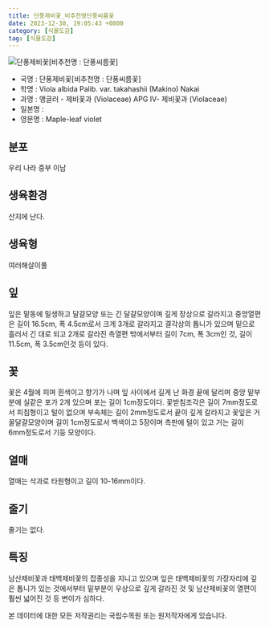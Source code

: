 ```yaml
---
title: 단풍제비꽃_비추천명단풍씨름꽃
date: 2023-12-30, 19:05:43 +0800
category: [식물도감]
tag: [식물도감]
---
```




![단풍제비꽃[비추천명 : 단풍씨름꽃]](http://www.nature.go.kr/fileUpload/plants/basic/Violaceae/Viola/13489/1_th2.JPG)
- 국명 : 단풍제비꽃[비추천명 : 단풍씨름꽃]
- 학명 : Viola albida Palib. var. takahashii (Makino) Nakai
- 과명 : 앵글러 - 제비꽃과 (Violaceae) APG Ⅳ- 제비꽃과 (Violaceae)
- 일본명 : 
- 영문명 : Maple-leaf violet


## 분포
우리 나라 중부 이남
## 생육환경
산지에 난다.
## 생육형
여러해살이풀 
## 잎
잎은 밑동에 밀생하고 달걀모양 또는 긴 달걀모양이며 깊게 장상으로 갈라지고 중앙열편은 길이 16.5cm, 폭 4.5cm로서 크게 3개로 갈라지고 결각상의 톱니가 있으며 밑으로 흘러서 긴 대로 되고 2개로 갈라진 측열편 밖에서부터 길이 7cm, 폭 3cm인 것, 길이 11.5cm, 폭 3.5cm인것 등이 있다.
## 꽃
꽃은 4월에 피며 흰색이고 향기가 나며 잎 사이에서 길게 난 화경 끝에 달리며 중앙 밑부분에 실같은 포가 2개 있으며 포는 길이 1cm정도이다. 꽃받침조각은 길이 7mm정도로서 피침형이고 털이 없으며 부속체는 길이 2mm정도로서 끝이 깊게 갈라지고 꽃잎은 거꿀달걀모양이며 길이 1cm정도로서 백색이고 5장이며 측판에 털이 있고 거는 길이 6mm정도로서 기둥 모양이다.
## 열매
열매는 삭과로 타원형이고 길이 10-16mm이다.
## 줄기
줄기는 없다.
## 특징
남산제비꽃과 태백제비꽃의 잡종성을 지니고 있으며 잎은 태백제비꽃의 가장자리에 깊은 톱니가 있는 것에서부터 밑부분이 우상으로 깊게 갈라진 것 및 남산제비꽃의 열편이 훨씬 넓어진 것 등 변이가 심하다.






본 데이터에 대한 모든 저작권리는 국립수목원 또는 원저작자에게 있습니다.
